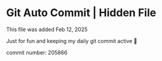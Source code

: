# Git Auto Commit | Hidden File

This file was added Feb 12, 2025

Just for fun and keeping my daily git commit active 🤪

commit number: 205866
